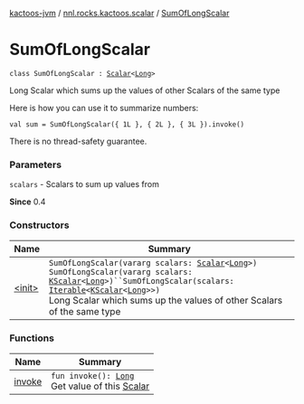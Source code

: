 [kactoos-jvm](../../index.md) / [nnl.rocks.kactoos.scalar](../index.md) / [SumOfLongScalar](./index.md)

# SumOfLongScalar

`class SumOfLongScalar : `[`Scalar`](../../nnl.rocks.kactoos/-scalar/index.md)`<`[`Long`](https://kotlinlang.org/api/latest/jvm/stdlib/kotlin/-long/index.html)`>`

Long Scalar which sums up the values of other Scalars of the same type

Here is how you can use it to summarize numbers:

`val sum = SumOfLongScalar({ 1L }, { 2L }, { 3L }).invoke()`

There is no thread-safety guarantee.

### Parameters

`scalars` - Scalars to sum up values from

**Since**
0.4

### Constructors

| Name | Summary |
|---|---|
| [&lt;init&gt;](-init-.md) | `SumOfLongScalar(vararg scalars: `[`Scalar`](../../nnl.rocks.kactoos/-scalar/index.md)`<`[`Long`](https://kotlinlang.org/api/latest/jvm/stdlib/kotlin/-long/index.html)`>)`<br>`SumOfLongScalar(vararg scalars: `[`KScalar`](../../nnl.rocks.kactoos/-k-scalar.md)`<`[`Long`](https://kotlinlang.org/api/latest/jvm/stdlib/kotlin/-long/index.html)`>)``SumOfLongScalar(scalars: `[`Iterable`](https://kotlinlang.org/api/latest/jvm/stdlib/kotlin.collections/-iterable/index.html)`<`[`KScalar`](../../nnl.rocks.kactoos/-k-scalar.md)`<`[`Long`](https://kotlinlang.org/api/latest/jvm/stdlib/kotlin/-long/index.html)`>>)`<br>Long Scalar which sums up the values of other Scalars of the same type |

### Functions

| Name | Summary |
|---|---|
| [invoke](invoke.md) | `fun invoke(): `[`Long`](https://kotlinlang.org/api/latest/jvm/stdlib/kotlin/-long/index.html)<br>Get value of this [Scalar](../../nnl.rocks.kactoos/-scalar/index.md) |
